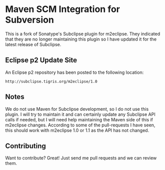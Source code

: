 Maven SCM Integration for Subversion
====================================

This is a fork of Sonatype's Subclipse plugin for m2eclipse. They indicated
that they are no longer maintaining this plugin so I have updated it for the
latest release of Subclipse.

Eclipse p2 Update Site
----------------------

An Eclipse p2 repository has been posted to the following location:

    http://subclipse.tigris.org/m2eclipse/1.0

Notes
-----

We do not use Maven for Subclipse development, so I do not use this plugin. I
will try to maintain it and can certainly update any Subclipse API calls if
needed, but I will need help maintaining the Maven side of this if m2eclipse
changes.  According to some of the pull-requests I have seen, this should work
with m2eclipse 1.0 or 1.1 as the API has not changed.

Contributing
------------

Want to contribute? Great! Just send me pull requests and we can review them.
